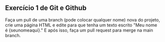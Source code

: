 ## Exercício 1 de Git e Github

Faça um pull de uma branch (pode colocar qualquer nome) nova do projeto, crie uma página HTML e edite para que tenha um texto escrito "Meu nome é {seunomeaqui}." E após isso, faça um pull request para merge na main branch.